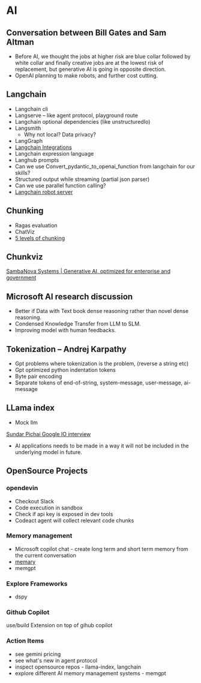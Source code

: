 # AI

## Conversation between Bill Gates and Sam Altman

- Before AI, we thought the jobs at higher risk are blue collar followed by white collar and finally creative jobs are at the lowest risk of replacement, but generative AI is going in opposite direction.
- OpenAI planning to make robots, and further cost cutting.

## Langchain

- Langchain cli
- Langserve – like agent protocol, playground route
- Langchain optional dependencies (like unstructuredIo)
- Langsmith
  - Why not local? Data privacy?
- LangGraph
- [Langchain Integrations](https://integrations.langchain.com/)
- Langchain expression language
- Langhub prompts
- Can we use Convert_pydantic_to_openai_function from langchain for our skills?
- Structured output while streaming (partial json parser)
- Can we use parallel function calling?
- [Langchain robot server](https://github.com/langchain-ai/langchain/blob/master/libs/langchain/tests/mock_servers/robot/server.py)

## Chunking

- Ragas evaluation
- ChatViz
- [5 levels of chunking](https://youtu.be/8OJC21T2SL4?si=ljYjQkVy7MOUtgWT)

## Chunkviz

[SambaNova Systems | Generative AI, optimized for enterprise and government](https://sambanova.ai/)

## Microsoft AI research discussion

- Better if Data with Text book dense reasoning rather than novel dense reasoning.
- Condensed Knowledge Transfer from LLM to SLM.
- Improving model with human feedbacks.

## Tokenization – Andrej Karpathy

- Gpt problems where tokenization is the problem, (reverse a string etc)
- Gpt optimized python indentation tokens
- Byte pair encoding
- Separate tokens of end-of-string, system-message, user-message, ai-message

## LLama index

- Mock llm

[Sundar Pichai Google IO interview](https://youtu.be/8sxAcYnZFAk?si=yGIAacCMgjWUksXi)

- AI applications needs to be made in a way it will not be included in the underlying model in future.

## OpenSource Projects
### opendevin
- Checkout Slack 
- Code execution in sandbox 
- Check if api key is exposed in dev tools
- Codeact agent will collect relevant code chunks

### Memory management
- Microsoft copilot chat - create long term and short term memory from the current conversation
- [memary](https://github.com/kingjulio8238/memary)
- memgpt

### Explore Frameworks
- dspy

### Github Copilot
use/build Extension on top of gihub copilot

### Action Items
- see gemini pricing
- see what's new in agent protocol
- inspect opensource repos - llama-index, langchain
- explore different AI memory management systems - memgpt